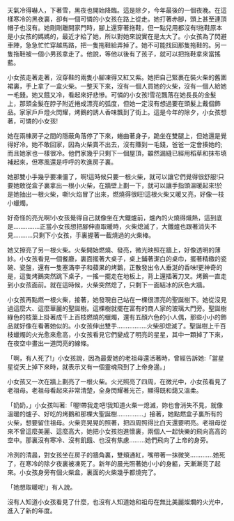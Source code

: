 天氣冷得嚇人，下著雪，黑夜也開始降臨。這是除夕，今年最後的一個夜晚。在這樣寒冷的黑夜裏，卻有一個可憐的小女孩在路上從走。她打著赤腳，頭上甚至連頂帽子也沒有。她剛剛離開家門時，腳上還穿著拖鞋，但一點兒用都沒有!拖鞋原本是小女孩的媽媽的，最近才給了她，所以對她來說實在是太大了。小女孩為了閃避車陣，急急忙忙穿越馬路，把一隻拖鞋給弄掉了。她不可能找回那隻拖鞋的。另一隻拖鞋被一個小男孩拿走了。他說，等他以後有了孩子，就可以把拖鞋拿來當搖藍。

小女孩走著走著，沒穿鞋的兩隻小腳凍得又紅又紫。她把自己緊裹在裝火柴的舊圍裙裏，手上拿了一盒火柴。一整天下來，沒有一個人買她的火柴，沒有一個人給她一毛錢。她又餓又冷，看起來好悲慘。可憐的小女孩!雪花飄落在她長長的金髮上，那頭金髮在脖子附近捲成漂亮的弧度，但她一定沒有想過要在頭髮上戴個飾品。家家戶戶燈火閃耀，烤鵝的誘人香味飄到了街上。這是今年的除夕，小女孩想著，可憐的小女孩!

她在兩棟房子之間的隱蔽角落停了下來，蜷曲著身子，跪坐在雙腿上，但她還是覺得好冷。她不敢回家，因為火柴賣不出去，沒有賺到一毛錢，爸爸一定會揍她的;而且她家也一樣很冷。他們家幾乎只剩下一個屋頂，雖然漏縫已經用稻草和抹布填補起來，但寒風還是呼呼的吹進房子裏。

她那雙小手幾乎要凍僵了，啊!這時候只要一根火柴，就可以讓它們覺得很舒服!只要她敢從盒子裏拿出一根小火柴，在牆壁上劃一下，就可以讓手指頭溫暖起來!於是她抽出一根火柴，嘶!火焰冒了出來，燃燒得很旺!這根火柴又暖又亮，好像一枝小蠟燭。

好奇怪的亮光啊!小女孩覺得自己就像坐在大鐵爐前，爐內的火燒得熾熱，這到底是……………正當小女孩想把腳伸直取暖時，火柴熄滅了，大鐵爐也跟著消失不見………..只剩下小女孩，手裏握著一截燒過的火柴棒。

她又擦亮了另一根火柴。火柴開始燃燒、發亮，微光映照在牆上，好像透明的薄紗。小女孩看見一個餐廳，裏面擺著大桌子，桌上鋪著潔白的桌巾，擺著精緻的瓷碗、瓷盤，還有一隻塞滿李子和蘋果的烤鵝，正散發出令人垂涎的香味!更神奇的是，這隻烤鵝突然跳下桌子，一搖一擺走在地板上，背上還插著刀叉。烤鵝一直走到小女孩面前。就在這時候，火柴突然熄了，只剩下一面結冰的灰色大牆。

小女孩再點燃一根火柴，接著，她發現自己站在一棵很漂亮的聖誕樹下。她從沒見過這麼大、這麼華麗的聖誕樹。這棵樹就擺在富有的商人家的玻璃大門旁。聖誕樹綠色的枝葉上掛著成千上百枝燃燒的蠟燭，還有五顏六色的小人偶，那些小小的飾品就好像在看著她似的。小女孩伸出雙手……………..火柴卻熄滅了。聖誕樹上千百枝蠟燭的火光愈來愈高，小女孩看見它們變成了明亮的星星，其中一顆掉了下來，在夜空中畫出一道閃亮的線條。

「啊，有人死了!」小女孩說，因為最愛她的老祖母還活著時，曾經告訴她:「當星星從天上掉下來時，就表示又有一個靈魂飛到了上帝身邊。」

小女孩又一次在牆上劃亮了一根火柴。火光照亮了四周，在微光中，小女孩看見了老祖母。老祖母看起來非常清楚，全身閃耀著光芒，顯得既和藹又溫柔。

「奶奶，」小女孩叫著:「喔!帶我走吧!我知道火柴一熄滅，妳也會消失不見，就像溫暖的爐子、好吃的烤鵝和那棵大聖誕樹……………」接著，她點燃盒子裏所有的火柴，想要留住祖母。火柴亮晃晃的照著，把四周照得比白天還要明亮。老祖母從來不曾這麼美麗、這麼高大，她把小女孩抱進懷裏，兩個人一起快樂的飛向高高的空中。那裏沒有寒冷、沒有飢餓、也沒有焦慮………她們飛向了上帝的身旁。

冷洌的清晨，對女孩坐在房子的牆角裏，雙頰通紅，嘴帶著一抹微笑………….她死了，在寒冷的除夕夜裏被凍死了。新年的晨光照著她小小的身軀，天漸漸亮了起來。小女孩身旁有個火柴盒，裏面的火柴幾乎都燒完了。

「她想取暖呢!」有人說。

沒有人知道小女孩看見了什麼，也沒有人知道她和祖母在無比美麗燦爛的火光中，進入了新的年度。